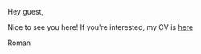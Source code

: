 Hey guest,

Nice to see you here!
If you're interested, my CV is [here](https://blazerer.github.io/cv/)

Roman
